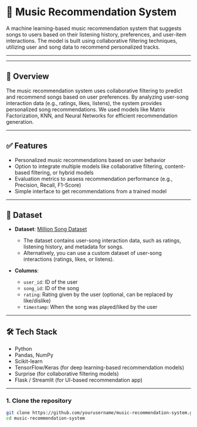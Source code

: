 # 🎵 Music Recommendation System

A machine learning-based music recommendation system that suggests songs to users based on their listening history, preferences, and user-item interactions. The model is built using collaborative filtering techniques, utilizing user and song data to recommend personalized tracks.

---


---

## 🎯 Overview

The music recommendation system uses collaborative filtering to predict and recommend songs based on user preferences. By analyzing user-song interaction data (e.g., ratings, likes, listens), the system provides personalized song recommendations. We used models like Matrix Factorization, KNN, and Neural Networks for efficient recommendation generation.

---

## ✅ Features

- Personalized music recommendations based on user behavior
- Option to integrate multiple models like collaborative filtering, content-based filtering, or hybrid models
- Evaluation metrics to assess recommendation performance (e.g., Precision, Recall, F1-Score)
- Simple interface to get recommendations from a trained model

---

## 📂 Dataset

- **Dataset**: [Million Song Dataset](http://millionsongdataset.com/)
  - The dataset contains user-song interaction data, such as ratings, listening history, and metadata for songs.
  - Alternatively, you can use a custom dataset of user-song interactions (ratings, likes, or listens).
  
- **Columns**:
  - `user_id`: ID of the user
  - `song_id`: ID of the song
  - `rating`: Rating given by the user (optional, can be replaced by like/dislike)
  - `timestamp`: When the song was played/liked by the user

---

## 🛠 Tech Stack

- Python
- Pandas, NumPy
- Scikit-learn
- TensorFlow/Keras (for deep learning-based recommendation models)
- Surprise (for collaborative filtering models)
- Flask / Streamlit (for UI-based recommendation app)

---



### 1. Clone the repository
```bash
git clone https://github.com/yourusername/music-recommendation-system.git
cd music-recommendation-system

